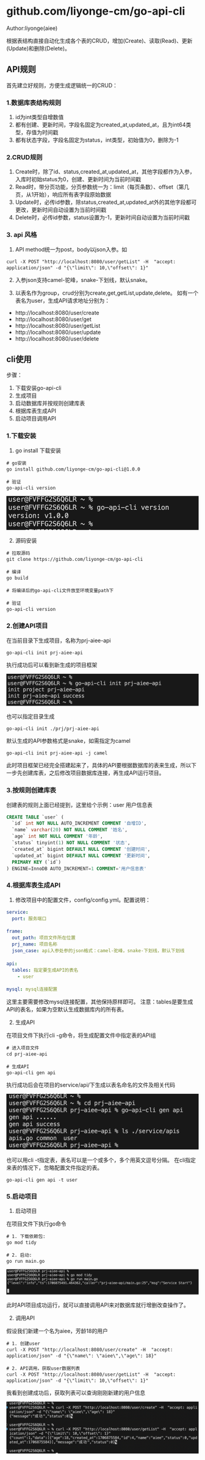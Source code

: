# github.com/liyonge-cm/go-api-cli

Author:liyonge(aiee)

根据表结构直接自动化生成各个表的CRUD，增加(Create)、读取(Read)、更新(Update)和删除(Delete)。

## API规则
首先建立好规则，方便生成逻辑统一的CRUD：

### 1.数据库表结构规则
1. id为int类型自增数值
2. 都有创建、更新时间，字段名固定为created_at,updated_at，且为int64类型，存值为时间戳
3. 都有状态字段，字段名固定为status，int类型，初始值为0，删除为-1

### 2.CRUD规则
1. Create时，除了id、status,created_at,updated_at，其他字段都作为入参，入库时初始status为0，创建、更新时间为当前时间戳
2. Read时，带分页功能，分页参数统一为：limit（每页条数）、offset（第几页，从1开始），响应所有表字段原始数据
3. Update时，必传id参数，除status,created_at,updated_at外的其他字段都可更改，更新时间自动设置为当前时间戳
4. Delete时，必传id参数，status设置为-1，更新时间自动设置为当前时间戳

### 3. api 风格

1. API method统一为post，body以json入参。如
```shell
curl -X POST "http://localhost:8080/user/getList" -H  "accept: application/json" -d "{\"limit\": 10,\"offset\": 1}" 
```

2. 入参json支持camel-驼峰，snake-下划线，默认snake。

3. 以表名作为group，crud分别为create,get,getList,update,delete。
如有一个表名为user，生成API请求地址分别为：
- http://localhost:8080/user/create 
- http://localhost:8080/user/get 
- http://localhost:8080/user/getList 
- http://localhost:8080/user/update 
- http://localhost:8080/user/delete 


## cli使用

步骤：
1. 下载安装go-api-cli
2. 生成项目
3. 启动数据库并按规则创建库表
4. 根据库表生成API
5. 启动项目调用API

### 1.下载安装

1. go install 下载安装
```shell
# go安装
go install github.com/liyonge-cm/go-api-cli@1.0.0

# 验证
go-api-cli version
```

![Alt text](images/version.png)


2. 源码安装

```shell
# 拉取源码
git clone https://github.com/liyonge-cm/go-api-cli

# 编译
go build

# 将编译后的go-api-cli文件放至环境变量path下

# 验证
go-api-cli version
```

### 2.创建API项目

在当前目录下生成项目，名称为prj-aiee-api
```shell
go-api-cli init prj-aiee-api
```
执行成功后可以看到新生成的项目框架

![Alt text](images/init.png)

也可以指定目录生成
```shell
go-api-cli init ./prj/prj-aiee-api
```

默认生成的API参数格式是snake，如需指定为camel
```shell
go-api-cli init prj-aiee-api -j camel
```

此时项目框架已经完全搭建起来了，具体的API要根据数据库的表来生成，所以下一步先创建库表，之后修改项目数据库连接，再生成API运行项目。

### 3.按规则创建库表

创建表的规则上面已经提到，这里给个示例：user 用户信息表
```sql
CREATE TABLE `user` (
  `id` int NOT NULL AUTO_INCREMENT COMMENT '自增ID',
  `name` varchar(20) NOT NULL COMMENT '姓名',
  `age` int NOT NULL COMMENT '年龄',
  `status` tinyint(1) NOT NULL COMMENT '状态',
  `created_at` bigint DEFAULT NULL COMMENT '创建时间',
  `updated_at` bigint DEFAULT NULL COMMENT '更新时间',
  PRIMARY KEY (`id`)
) ENGINE=InnoDB AUTO_INCREMENT=1 COMMENT='用户信息表'
```

### 4.根据库表生成API

1. 修改项目中的配置文件，config/config.yml。配置说明：
```yml
service:
  port: 服务端口

frame:
  out_path: 项目文件所在位置
  prj_name: 项目名称
  json_case: api入参处参的json格式：camel-驼峰，snake-下划线，默认下划线

api:
  tables: 指定要生成API的表名
    - user 

mysql: mysql连接配置

```

这里主要需要修改mysql连接配置，其他保持原样即可。
注意：tables是要生成API的表名，如果为空默认生成数据库内的所有表。

2. 生成API

在项目文件下执行cli -g命令，将生成配置文件中指定表的API组
```shell
# 进入项目文件
cd prj-aiee-api

# 生成API
go-api-cli gen api
```

执行成功后会在项目的service/api/下生成以表名命名的文件及相关代码

![Alt text](images/genapi.png)

也可以用cli -t指定表，表名可以是一个或多个，多个用英文逗号分隔。
在cli指定来表的情况下，忽略配置文件指定的表。

```shell
go-api-cli gen api -t user
```

### 5.启动项目

1. 启动项目

在项目文件下执行go命令
```shell
# 1. 下载依赖包: 
go mod tidy

# 2. 启动: 
go run main.go

```

![Alt text](images/start.png)


此时API项目成功运行，就可以直接调用API来对数据库就行增删改查操作了。

2. 调用API

假设我们新建一个名为aiee，芳龄18的用户
```shell
# 1. 创建user
curl -X POST "http://localhost:8080/user/create" -H  "accept: application/json" -d "{\"name\": \"aiee\",\"age\": 18}" 

# 2. API调用，获取user数据列表
curl -X POST "http://localhost:8080/user/getList" -H  "accept: application/json" -d "{\"limit\": 10,\"offset\": 1}" 

```
我看到创建成功后，获取列表可以查询刚刚新建的用户信息

![Alt text](images/curl.png)

